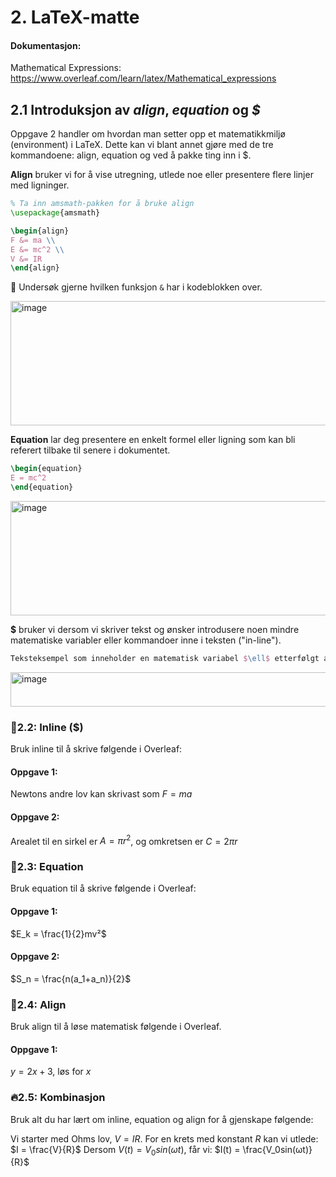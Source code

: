 # 2. LaTeX-matte

#### Dokumentasjon:

Mathematical Expressions: https://www.overleaf.com/learn/latex/Mathematical_expressions

## 2.1 Introduksjon av *align*, *equation* og *$*

Oppgave 2 handler om hvordan man setter opp et matematikkmiljø (environment) i LaTeX. Dette kan vi blant annet gjøre med de tre kommandoene: align, equation og ved å pakke ting inn i $.

**Align** bruker vi for å vise utregning, utlede noe eller presentere flere linjer med ligninger.

```latex
% Ta inn amsmath-pakken for å bruke align
\usepackage{amsmath}

\begin{align}
F &= ma \\
E &= mc^2 \\
V &= IR
\end{align}
```

🔎 Undersøk gjerne hvilken funksjon `&` har i kodeblokken over.

<img width="1101" height="199" alt="image" src="https://github.com/user-attachments/assets/9cc4faf7-0442-4118-926a-62ee3a62a7d2" />


**Equation** lar deg presentere en enkelt formel eller ligning som kan bli referert tilbake til senere i dokumentet.
```latex
\begin{equation}
E = mc^2
\end{equation}
```
<img width="877" height="183" alt="image" src="https://github.com/user-attachments/assets/eb747cfc-31d6-4a20-a5bc-8b68cb354aca" />


**$** bruker vi dersom vi skriver tekst og ønsker introdusere noen mindre matematiske variabler eller kommandoer inne i teksten ("in-line").

```latex
Teksteksempel som inneholder en matematisk variabel $\ell$ etterfølgt av mer tekst.
```

<img width="874" height="55" alt="image" src="https://github.com/user-attachments/assets/833c7cf6-3421-4717-8598-e64d78f2a364" />


### 🌱2.2: Inline ($)
Bruk inline til å skrive følgende i Overleaf:

#### Oppgave 1:
Newtons andre lov kan skrivast som $F=ma$

#### Oppgave 2:
Arealet til en sirkel er $A=πr^2$, og omkretsen er $C=2πr$


### 🌳2.3: Equation
Bruk equation til å skrive følgende i Overleaf:

#### Oppgave 1:
$E_k = \frac{1}{2}mv²$

#### Oppgave 2:
$S_n = \frac{n(a_1+a_n)}{2}$


### 🌲2.4: Align

Bruk align til å løse matematisk følgende i Overleaf.

#### Oppgave 1: 
$y = 2x+3$, løs for $x$


### 🔥2.5: Kombinasjon
Bruk alt du har lært om inline, equation og align for å gjenskape følgende:

Vi starter med Ohms lov, $V = IR$.
For en krets med konstant $R$ kan vi utlede:
$I = \frac{V}{R}$
Dersom $V(t) = V_0sin(ωt)$, får vi:
$I(t) = \frac{V_0sin(ωt)}{R}$


